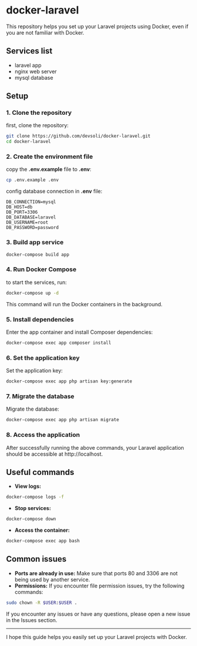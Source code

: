 # docker-laravel
This repository helps you set up your Laravel projects using Docker, even if you are not familiar with Docker.

## Services list
* laravel app
* nginx web server
* mysql database
## Setup

### 1. Clone the repository

first, clone the repository:

```bash
git clone https://github.com/devsoli/docker-laravel.git
cd docker-laravel
```
### 2. Create the environment file
copy the **.env.example** file to **.env**:
```bash
cp .env.example .env
```
config database connection in **.env** file:
```dotenv
DB_CONNECTION=mysql
DB_HOST=db
DB_PORT=3306
DB_DATABASE=laravel
DB_USERNAME=root
DB_PASSWORD=password
```
### 3. Build app service
```bash
docker-compose build app
```
### 4. Run Docker Compose
to start the services, run:
```bash
docker-compose up -d
```
This command will run the Docker containers in the background.
### 5. Install dependencies
Enter the app container and install Composer dependencies:
```bash
docker-compose exec app composer install
```
### 6. Set the application key
Set the application key:
```bash
docker-compose exec app php artisan key:generate
```
### 7. Migrate the database
Migrate the database:
```bash
docker-compose exec app php artisan migrate
```
### 8. Access the application
After successfully running the above commands, your Laravel application should be accessible at http://localhost.

## Useful commands
* **View logs:**
```bash
docker-compose logs -f
```
* **Stop services:**
```bash
docker-compose down
```
* **Access the container:**
```bash
docker-compose exec app bash
```

## Common issues
* **Ports are already in use:** Make sure that ports 80 and 3306 are not being used by another service.
* **Permissions:** If you encounter file permission issues, try the following commands:
```bash
sudo chown -R $USER:$USER .
```
If you encounter any issues or have any questions, please open a new issue in the Issues section.
___
I hope this guide helps you easily set up your Laravel projects with Docker.
